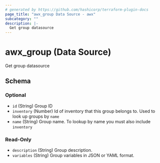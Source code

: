 ```yaml
---
# generated by https://github.com/hashicorp/terraform-plugin-docs
page_title: "awx_group Data Source - awx"
subcategory: ""
description: |-
  Get group datasource
---
```


# awx_group (Data Source)

Get group datasource



<!-- schema generated by tfplugindocs -->
## Schema

### Optional

- `id` (String) Group ID
- `inventory` (Number) Id of inventory that this group belongs to. Used to look up groups by `name`
- `name` (String) Group name. To lookup by name you must also include `inventory`

### Read-Only

- `description` (String) Group description.
- `variables` (String) Group variables in JSON or YAML format.
